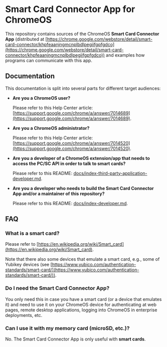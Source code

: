 # Smart Card Connector App for ChromeOS

This repository contains sources of the ChromeOS **Smart Card Connector App**
(distributed at
[https://chrome.google.com/webstore/detail/smart-card-connector/khpfeaanjngmcnplbdlpegiifgpfgdco](https://chrome.google.com/webstore/detail/smart-card-connector/khpfeaanjngmcnplbdlpegiifgpfgdco))
and examples how programs can communicate with this app.


## Documentation

This documentation is split into several parts for different target audiences:

* **Are you a ChromeOS user?**

  Please refer to this Help Center article:
  [https://support.google.com/chrome/a/answer/7014689](https://support.google.com/chrome/a/answer/7014689).

* **Are you a ChromeOS administrator?**

  Please refer to this Help Center article:
  [https://support.google.com/chrome/a/answer/7014520](https://support.google.com/chrome/a/answer/7014520).

* **Are you a developer of a ChromeOS extension/app that needs to access the
  PC/SC API in order to talk to smart cards?**

  Please refer to this README:
  [docs/index-third-party-application-developer.md](docs/index-third-party-application-developer.md).

* **Are you a developer who needs to build the Smart Card Connector App and/or a
  maintainer of this repository?**

  Please refer to this README:
  [docs/index-developer.md](docs/index-developer.md).


## FAQ

### What is a smart card?

Please refer to
[https://en.wikipedia.org/wiki/Smart_card](https://en.wikipedia.org/wiki/Smart_card).

Note that there also some devices that emulate a smart card, e.g., some of
Yubikey devices (see
[https://www.yubico.com/authentication-standards/smart-card/](https://www.yubico.com/authentication-standards/smart-card/)).

### Do I need the Smart Card Connector App?

You only need this in case you have a smart card (or a device that emulates it)
and need to use it on your ChromeOS device for authenticating at web pages,
remote desktop applications, logging into ChromeOS in enterprise deployments,
etc.

### Can I use it with my memory card (microSD, etc.)?

No. The Smart Card Connector App is only useful with **smart cards**.
